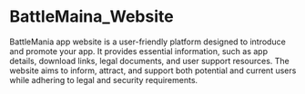 # BattleMaina_Website
BattleMania app website is a user-friendly platform designed to introduce and promote your app. It provides essential information, such as app details, download links, legal documents, and user support resources. The website aims to inform, attract, and support both potential and current users while adhering to legal and security requirements.
